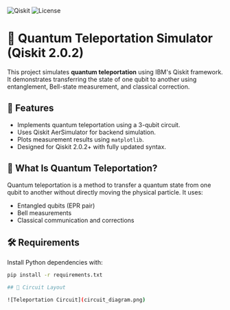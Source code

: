 ![Qiskit](https://img.shields.io/badge/Qiskit-2.0.2-blue?logo=ibm)
![License](https://img.shields.io/badge/License-MIT-green)



# 🧪 Quantum Teleportation Simulator (Qiskit 2.0.2)

This project simulates **quantum teleportation** using IBM's Qiskit framework. It demonstrates transferring the state of one qubit to another using entanglement, Bell-state measurement, and classical correction.

## 📌 Features

- Implements quantum teleportation using a 3-qubit circuit.
- Uses Qiskit AerSimulator for backend simulation.
- Plots measurement results using `matplotlib`.
- Designed for Qiskit 2.0.2+ with fully updated syntax.

## 🧠 What Is Quantum Teleportation?

Quantum teleportation is a method to transfer a quantum state from one qubit to another without directly moving the physical particle. It uses:
- Entangled qubits (EPR pair)
- Bell measurements
- Classical communication and corrections

## 🛠️ Requirements

Install Python dependencies with:

```bash
pip install -r requirements.txt

## 🧠 Circuit Layout

![Teleportation Circuit](circuit_diagram.png)
